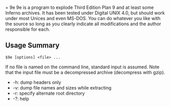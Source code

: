 = 9e
9e is a program to explode Third Edition Plan 9 and at least some Inferno archives. It has been tested under Digital UNIX 4.0, but should work under most Unices and even MS-DOS. You can do whatever you like with the source so long as you clearly indicate all modifications and the author responsible for each.

## Usage Summary

`$9e [options] <file> ...`

If no file is named on the command line, standard input is assumed. Note that the input file must be a decompressed archive (decompress with gzip).

* -h: dump headers only
* -v: dump file names and sizes while extracting
* -r: specify alternate root directory
* -?: help
